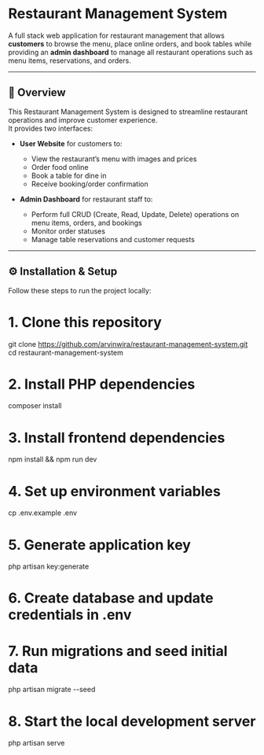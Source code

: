 # Restaurant Management System

A full stack web application for restaurant management that allows **customers** to browse the menu, place online orders, and book tables while providing an **admin dashboard** to manage all restaurant operations such as menu items, reservations, and orders.

---

## 🚀 Overview

This Restaurant Management System is designed to streamline restaurant operations and improve customer experience.  
It provides two interfaces:

- **User Website** for customers to:
  - View the restaurant’s menu with images and prices  
  - Order food online  
  - Book a table for dine in  
  - Receive booking/order confirmation  

- **Admin Dashboard** for restaurant staff to:
  - Perform full CRUD (Create, Read, Update, Delete) operations on menu items, orders, and bookings  
  - Monitor order statuses  
  - Manage table reservations and customer requests  

---

## ⚙️ Installation & Setup

Follow these steps to run the project locally:

# 1. Clone this repository
git clone https://github.com/arvinwira/restaurant-management-system.git
cd restaurant-management-system

# 2. Install PHP dependencies
composer install

# 3. Install frontend dependencies
npm install && npm run dev

# 4. Set up environment variables
cp .env.example .env

# 5. Generate application key
php artisan key:generate

# 6. Create database and update credentials in .env

# 7. Run migrations and seed initial data
php artisan migrate --seed

# 8. Start the local development server
php artisan serve
